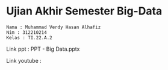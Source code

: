 # Ujian Akhir Semester Big-Data

```
Nama : Muhammad Verdy Hasan Alhafiz
Nim : 312210214
Kelas : TI.22.A.2
```

Link ppt : PPT - Big Data.pptx

Link youtube :
